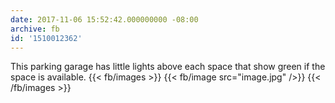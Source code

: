 ```yaml
---
date: 2017-11-06 15:52:42.000000000 -08:00
archive: fb
id: '1510012362'
---
```


This parking garage has little lights above each space that show green if the space is available.
{{< fb/images >}}
{{< fb/image src="image.jpg" />}}
{{< /fb/images >}}
